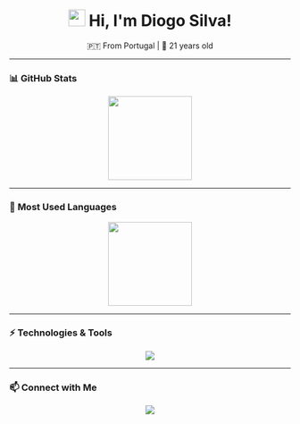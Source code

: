 <h1 align="center"> 
  <img src="https://media.giphy.com/media/hvRJCLFzcasrR4ia7z/giphy.gif" width="30px">
  Hi, I'm Diogo Silva!
</h1>

<p align="center">
  🇵🇹 From Portugal | 🎂 21 years old
</p>

<!--<p align="center">
  <a href="https://github.com/DiogoSilva1904">
    <img src="https://readme-typing-svg.herokuapp.com?size=24&color=00C9FF&center=true&vCenter=true&width=500&lines=Software+Developer;Full+Stack+Engineer;Backend+Specialist;Tech+Enthusiast" alt="Typing SVG">
  </a>
</p>-->

---

### 📊 **GitHub Stats**
<p align="center">
  <img src="https://github-readme-stats.vercel.app/api?username=DiogoSilva1904&show_icons=true&theme=radical" height="150">
</p>

---

### 🚀 **Most Used Languages**
<p align="center">
  <img src="https://github-readme-stats.vercel.app/api/top-langs/?username=DiogoSilva1904&layout=compact&theme=radical" height="150">
</p>

---

### ⚡ **Technologies & Tools**
<p align="center">
  <img src="https://skillicons.dev/icons?i=java,python,typescript,kotlin,flutter,angular,spring,postgresql,mysql,redis,mongodb,cassandra,docker,git,github,maven,linux,aws,rabbitmq,selenium,fastapi,flask" />
</p>


---

### 📫 **Connect with Me**
<p align="center">
  <a href="https://www.linkedin.com/in/diogo-silva-62850a1a5/">
    <img src="https://img.shields.io/badge/LinkedIn-blue?style=for-the-badge&logo=linkedin">
  </a>
</p>
